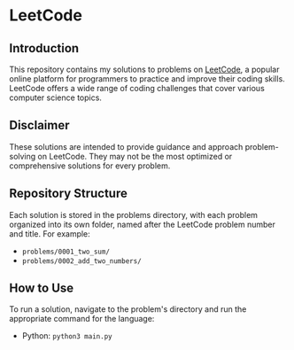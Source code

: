 # LeetCode

## Introduction

This repository contains my solutions to problems on [LeetCode](https://leetcode.com/),
a popular online platform for programmers to practice and improve their coding skills.
LeetCode offers a wide range of coding challenges that cover various computer science topics.

## Disclaimer

These solutions are intended to provide guidance and approach problem-solving on LeetCode.
They may not be the most optimized or comprehensive solutions for every problem.

## Repository Structure

Each solution is stored in the problems directory, with each problem organized into its own folder, named after the LeetCode problem number and title. For example:

- `problems/0001_two_sum/`
- `problems/0002_add_two_numbers/`

## How to Use

To run a solution, navigate to the problem's directory and run the appropriate command for the language:

- Python: `python3 main.py`
